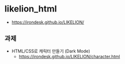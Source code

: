 # likelion_html

* https://irondesk.github.io/LIKELION/

## 과제

 * HTML/CSS로 캐릭터 만들기 (Dark Mode)
   * https://irondesk.github.io/LIKELION/character.html
